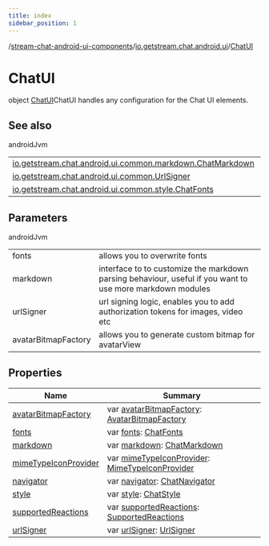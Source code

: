 ```yaml
---
title: index
sidebar_position: 1
---
```

/[stream-chat-android-ui-components](../../index.md)/[io.getstream.chat.android.ui](../index.md)/[ChatUI](index.md)  
  
  
  
# ChatUI  
object [ChatUI](index.md)ChatUI handles any configuration for the Chat UI elements.  
  
## See also  
  
androidJvm  
  
| | |
|---|---|
| <a name="io.getstream.chat.android.ui/ChatUI///PointingToDeclaration/"></a>[io.getstream.chat.android.ui.common.markdown.ChatMarkdown](../../io.getstream.chat.android.ui.common.markdown/ChatMarkdown/index.md)| <a name="io.getstream.chat.android.ui/ChatUI///PointingToDeclaration/"></a>|
| <a name="io.getstream.chat.android.ui/ChatUI///PointingToDeclaration/"></a>[io.getstream.chat.android.ui.common.UrlSigner](../../io.getstream.chat.android.ui.common/UrlSigner/index.md)| <a name="io.getstream.chat.android.ui/ChatUI///PointingToDeclaration/"></a>|
| <a name="io.getstream.chat.android.ui/ChatUI///PointingToDeclaration/"></a>[io.getstream.chat.android.ui.common.style.ChatFonts](../../io.getstream.chat.android.ui.common.style/ChatFonts/index.md)| <a name="io.getstream.chat.android.ui/ChatUI///PointingToDeclaration/"></a>|
  
  
  
## Parameters  
  
androidJvm  
  
| | |
|---|---|
| <a name="io.getstream.chat.android.ui/ChatUI///PointingToDeclaration/"></a>fonts| <a name="io.getstream.chat.android.ui/ChatUI///PointingToDeclaration/"></a>allows you to overwrite fonts|
| <a name="io.getstream.chat.android.ui/ChatUI///PointingToDeclaration/"></a>markdown| <a name="io.getstream.chat.android.ui/ChatUI///PointingToDeclaration/"></a>interface to to customize the markdown parsing behaviour, useful if you want to use more markdown modules|
| <a name="io.getstream.chat.android.ui/ChatUI///PointingToDeclaration/"></a>urlSigner| <a name="io.getstream.chat.android.ui/ChatUI///PointingToDeclaration/"></a>url signing logic, enables you to add authorization tokens for images, video etc|
| <a name="io.getstream.chat.android.ui/ChatUI///PointingToDeclaration/"></a>avatarBitmapFactory| <a name="io.getstream.chat.android.ui/ChatUI///PointingToDeclaration/"></a>allows you to generate custom bitmap for avatarView|
  
  
  
## Properties  
  
|  Name |  Summary | 
|---|---|
| <a name="io.getstream.chat.android.ui/ChatUI/avatarBitmapFactory/#/PointingToDeclaration/"></a>[avatarBitmapFactory](avatarBitmapFactory.md)| <a name="io.getstream.chat.android.ui/ChatUI/avatarBitmapFactory/#/PointingToDeclaration/"></a>var [avatarBitmapFactory](avatarBitmapFactory.md): [AvatarBitmapFactory](../../io.getstream.chat.android.ui.avatar/AvatarBitmapFactory/index.md)|
| <a name="io.getstream.chat.android.ui/ChatUI/fonts/#/PointingToDeclaration/"></a>[fonts](fonts.md)| <a name="io.getstream.chat.android.ui/ChatUI/fonts/#/PointingToDeclaration/"></a>var [fonts](fonts.md): [ChatFonts](../../io.getstream.chat.android.ui.common.style/ChatFonts/index.md)|
| <a name="io.getstream.chat.android.ui/ChatUI/markdown/#/PointingToDeclaration/"></a>[markdown](markdown.md)| <a name="io.getstream.chat.android.ui/ChatUI/markdown/#/PointingToDeclaration/"></a>var [markdown](markdown.md): [ChatMarkdown](../../io.getstream.chat.android.ui.common.markdown/ChatMarkdown/index.md)|
| <a name="io.getstream.chat.android.ui/ChatUI/mimeTypeIconProvider/#/PointingToDeclaration/"></a>[mimeTypeIconProvider](mimeTypeIconProvider.md)| <a name="io.getstream.chat.android.ui/ChatUI/mimeTypeIconProvider/#/PointingToDeclaration/"></a>var [mimeTypeIconProvider](mimeTypeIconProvider.md): [MimeTypeIconProvider](../MimeTypeIconProvider/index.md)|
| <a name="io.getstream.chat.android.ui/ChatUI/navigator/#/PointingToDeclaration/"></a>[navigator](navigator.md)| <a name="io.getstream.chat.android.ui/ChatUI/navigator/#/PointingToDeclaration/"></a>var [navigator](navigator.md): [ChatNavigator](../../io.getstream.chat.android.ui.common.navigation/ChatNavigator/index.md)|
| <a name="io.getstream.chat.android.ui/ChatUI/style/#/PointingToDeclaration/"></a>[style](style.md)| <a name="io.getstream.chat.android.ui/ChatUI/style/#/PointingToDeclaration/"></a>var [style](style.md): [ChatStyle](../../io.getstream.chat.android.ui.common.style/ChatStyle/index.md)|
| <a name="io.getstream.chat.android.ui/ChatUI/supportedReactions/#/PointingToDeclaration/"></a>[supportedReactions](supportedReactions.md)| <a name="io.getstream.chat.android.ui/ChatUI/supportedReactions/#/PointingToDeclaration/"></a>var [supportedReactions](supportedReactions.md): [SupportedReactions](../SupportedReactions/index.md)|
| <a name="io.getstream.chat.android.ui/ChatUI/urlSigner/#/PointingToDeclaration/"></a>[urlSigner](urlSigner.md)| <a name="io.getstream.chat.android.ui/ChatUI/urlSigner/#/PointingToDeclaration/"></a>var [urlSigner](urlSigner.md): [UrlSigner](../../io.getstream.chat.android.ui.common/UrlSigner/index.md)|

